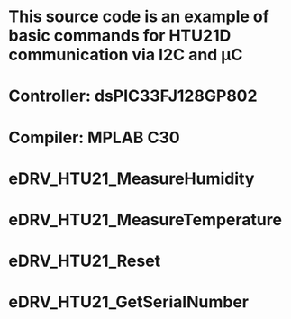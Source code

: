 # This source code is an example of basic commands for HTU21D communication via I2C and µC 
# Controller: dsPIC33FJ128GP802 
# Compiler: MPLAB C30
# eDRV_HTU21_MeasureHumidity
# eDRV_HTU21_MeasureTemperature
# eDRV_HTU21_Reset
# eDRV_HTU21_GetSerialNumber
